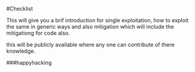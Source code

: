 #Checklist

This will give you a brif introduction for single exploitation, how to exploit the same in generic ways and also mitigation which will include the mitigationg for code also.

this will be publicly available where any one can contribute of there knowledge.

###happyhacking
